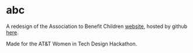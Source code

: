 abc
===

A redesign of the Association to Benefit Children [website](http://www.a-b-c.org/), hosted by github [here](ivywong.github.io/abc).

Made for the AT&T Women in Tech Design Hackathon.

